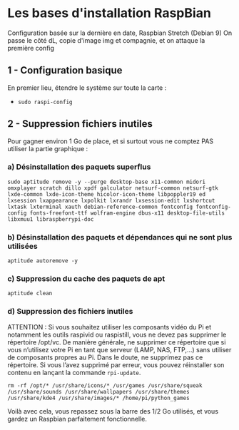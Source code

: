 # Les bases d'installation RaspBian

Configuration basée sur la dernière en date, Raspbian Stretch (Debian 9)
On passe le côté dL, copie d'image img et compagnie, et on attaque la première config

## 1 - Configuration basique

En premier lieu, étendre le système sur toute la carte :
- `sudo raspi-config`

## 2 - Suppression fichiers inutiles

Pour gagner environ 1 Go  de place, et si surtout vous ne comptez PAS utiliser la partie graphique :

### a) Désinstallation des paquets superflus
`sudo aptitude remove -y --purge desktop-base x11-common midori omxplayer scratch dillo xpdf galculator netsurf-common netsurf-gtk lxde-common lxde-icon-theme hicolor-icon-theme libpoppler19 ed lxsession lxappearance lxpolkit lxrandr lxsession-edit lxshortcut lxtask lxterminal xauth debian-reference-common fontconfig fontconfig-config fonts-freefont-ttf wolfram-engine dbus-x11 desktop-file-utils libxmuu1 libraspberrypi-doc`

### b) Désinstallation des paquets et dépendances qui ne sont plus utilisées
`aptitude autoremove -y`

### c) Suppression du cache des paquets de apt
`aptitude clean`

### d) Suppression des fichiers inutiles
ATTENTION : Si vous souhaitez utiliser les composants vidéo du Pi et notamment les outils raspivid ou raspistill, vous ne devez pas supprimer le répertoire /opt/vc. De manière générale, ne supprimer ce répertoire que si vous n’utilisez votre Pi en tant que serveur  (LAMP, NAS, FTP,…) sans utiliser de composants propres au Pi. Dans le doute, ne supprimez pas ce répertoire. Si vous l’avez supprimé par erreur, vous pouvez réinstaller son contenu en lançant la commande `rpi-update`.

`rm -rf /opt/* /usr/share/icons/* /usr/games /usr/share/squeak /usr/share/sounds /usr/share/wallpapers /usr/share/themes /usr/share/kde4 /usr/share/images/* /home/pi/python_games`

Voilà avec cela, vous repassez sous la barre des 1/2 Go utilisés, et vous gardez un Raspbian parfaitement fonctionnelle.
